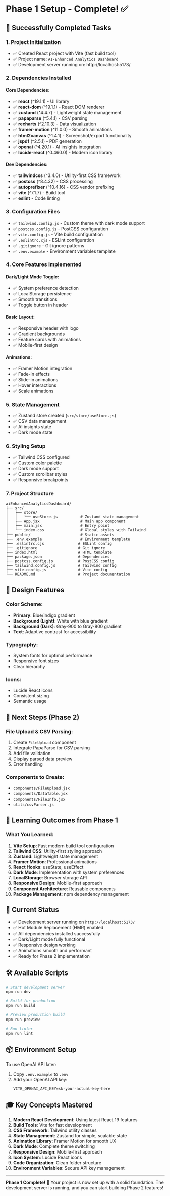 # Phase 1 Setup - Complete! ✅

## 🎉 Successfully Completed Tasks

### 1. **Project Initialization**
   - ✅ Created React project with Vite (fast build tool)
   - ✅ Project name: `AI-Enhanced Analytics Dashboard`
   - ✅ Development server running on: http://localhost:5173/

### 2. **Dependencies Installed**

#### Core Dependencies:
- ✅ **react** (^19.1.1) - UI library
- ✅ **react-dom** (^19.1.1) - React DOM renderer
- ✅ **zustand** (^4.4.7) - Lightweight state management
- ✅ **papaparse** (^5.4.1) - CSV parsing
- ✅ **recharts** (^2.10.3) - Data visualization
- ✅ **framer-motion** (^11.0.0) - Smooth animations
- ✅ **html2canvas** (^1.4.1) - Screenshot/export functionality
- ✅ **jspdf** (^2.5.1) - PDF generation
- ✅ **openai** (^4.20.1) - AI insights integration
- ✅ **lucide-react** (^0.460.0) - Modern icon library

#### Dev Dependencies:
- ✅ **tailwindcss** (^3.4.0) - Utility-first CSS framework
- ✅ **postcss** (^8.4.32) - CSS processing
- ✅ **autoprefixer** (^10.4.16) - CSS vendor prefixing
- ✅ **vite** (^7.1.7) - Build tool
- ✅ **eslint** - Code linting

### 3. **Configuration Files**
   - ✅ `tailwind.config.js` - Custom theme with dark mode support
   - ✅ `postcss.config.js` - PostCSS configuration
   - ✅ `vite.config.js` - Vite build configuration
   - ✅ `.eslintrc.cjs` - ESLint configuration
   - ✅ `.gitignore` - Git ignore patterns
   - ✅ `.env.example` - Environment variables template

### 4. **Core Features Implemented**

#### Dark/Light Mode Toggle:
- ✅ System preference detection
- ✅ LocalStorage persistence
- ✅ Smooth transitions
- ✅ Toggle button in header

#### Basic Layout:
- ✅ Responsive header with logo
- ✅ Gradient backgrounds
- ✅ Feature cards with animations
- ✅ Mobile-first design

#### Animations:
- ✅ Framer Motion integration
- ✅ Fade-in effects
- ✅ Slide-in animations
- ✅ Hover interactions
- ✅ Scale animations

### 5. **State Management**
   - ✅ Zustand store created (`src/store/useStore.js`)
   - ✅ CSV data management
   - ✅ AI insights state
   - ✅ Dark mode state

### 6. **Styling Setup**
   - ✅ Tailwind CSS configured
   - ✅ Custom color palette
   - ✅ Dark mode support
   - ✅ Custom scrollbar styles
   - ✅ Responsive breakpoints

### 7. **Project Structure**
```
aiEnhancedAnalyticsDashboard/
├── src/
│   ├── store/
│   │   └── useStore.js          # Zustand state management
│   ├── App.jsx                  # Main app component
│   ├── main.jsx                 # Entry point
│   └── index.css                # Global styles with Tailwind
├── public/                      # Static assets
├── .env.example                 # Environment template
├── .eslintrc.cjs               # ESLint config
├── .gitignore                  # Git ignore
├── index.html                  # HTML template
├── package.json                # Dependencies
├── postcss.config.js           # PostCSS config
├── tailwind.config.js          # Tailwind config
├── vite.config.js              # Vite config
└── README.md                   # Project documentation
```

## 🎨 Design Features

### Color Scheme:
- **Primary**: Blue/Indigo gradient
- **Background (Light)**: White with blue gradient
- **Background (Dark)**: Gray-900 to Gray-800 gradient
- **Text**: Adaptive contrast for accessibility

### Typography:
- System fonts for optimal performance
- Responsive font sizes
- Clear hierarchy

### Icons:
- Lucide React icons
- Consistent sizing
- Semantic usage

## 🚀 Next Steps (Phase 2)

### File Upload & CSV Parsing:
1. Create `FileUpload` component
2. Integrate PapaParse for CSV parsing
3. Add file validation
4. Display parsed data preview
5. Error handling

### Components to Create:
- `components/FileUpload.jsx`
- `components/DataTable.jsx`
- `components/FileInfo.jsx`
- `utils/csvParser.js`

## 📝 Learning Outcomes from Phase 1

### What You Learned:
1. **Vite Setup**: Fast modern build tool configuration
2. **Tailwind CSS**: Utility-first styling approach
3. **Zustand**: Lightweight state management
4. **Framer Motion**: Professional animations
5. **React Hooks**: useState, useEffect
6. **Dark Mode**: Implementation with system preferences
7. **LocalStorage**: Browser storage API
8. **Responsive Design**: Mobile-first approach
9. **Component Architecture**: Reusable components
10. **Package Management**: npm dependency management

## 🎯 Current Status

- ✅ Development server running on `http://localhost:5173/`
- ✅ Hot Module Replacement (HMR) enabled
- ✅ All dependencies installed successfully
- ✅ Dark/Light mode fully functional
- ✅ Responsive design working
- ✅ Animations smooth and performant
- ✅ Ready for Phase 2 implementation

## 🛠️ Available Scripts

```bash
# Start development server
npm run dev

# Build for production
npm run build

# Preview production build
npm run preview

# Run linter
npm run lint
```

## 📦 Environment Setup

To use OpenAI API later:
1. Copy `.env.example` to `.env`
2. Add your OpenAI API key:
   ```
   VITE_OPENAI_API_KEY=sk-your-actual-key-here
   ```

## 🎓 Key Concepts Mastered

1. **Modern React Development**: Using latest React 19 features
2. **Build Tools**: Vite for fast development
3. **CSS Framework**: Tailwind utility classes
4. **State Management**: Zustand for simple, scalable state
5. **Animation Library**: Framer Motion for smooth UX
6. **Dark Mode**: Complete theme switching
7. **Responsive Design**: Mobile-first approach
8. **Icon System**: Lucide React icons
9. **Code Organization**: Clean folder structure
10. **Environment Variables**: Secure API key management

---

**Phase 1 Complete!** 🎊
Your project is now set up with a solid foundation. The development server is running, and you can start building Phase 2 features!
